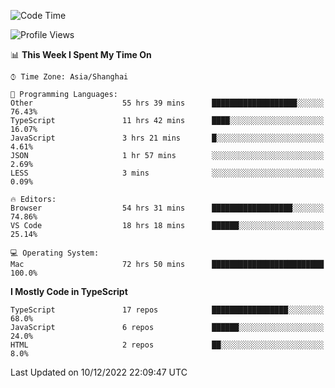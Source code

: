 <!--START_SECTION:waka-->
![Code Time](http://img.shields.io/badge/Code%20Time-3%2C415%20hrs%2053%20mins-blue)

![Profile Views](http://img.shields.io/badge/Profile%20Views-0-blue)

📊 **This Week I Spent My Time On** 

```text
⌚︎ Time Zone: Asia/Shanghai

💬 Programming Languages: 
Other                    55 hrs 39 mins      ███████████████████░░░░░░   76.43% 
TypeScript               11 hrs 42 mins      ████░░░░░░░░░░░░░░░░░░░░░   16.07% 
JavaScript               3 hrs 21 mins       █░░░░░░░░░░░░░░░░░░░░░░░░   4.61% 
JSON                     1 hr 57 mins        ░░░░░░░░░░░░░░░░░░░░░░░░░   2.69% 
LESS                     3 mins              ░░░░░░░░░░░░░░░░░░░░░░░░░   0.09%

🔥 Editors: 
Browser                  54 hrs 31 mins      ██████████████████░░░░░░░   74.86% 
VS Code                  18 hrs 18 mins      ██████░░░░░░░░░░░░░░░░░░░   25.14%

💻 Operating System: 
Mac                      72 hrs 50 mins      █████████████████████████   100.0%

```

**I Mostly Code in TypeScript** 

```text
TypeScript               17 repos            █████████████████░░░░░░░░   68.0% 
JavaScript               6 repos             ██████░░░░░░░░░░░░░░░░░░░   24.0% 
HTML                     2 repos             ██░░░░░░░░░░░░░░░░░░░░░░░   8.0%

```



 Last Updated on 10/12/2022 22:09:47 UTC
<!--END_SECTION:waka-->
